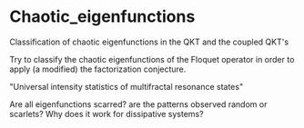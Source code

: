 # Chaotic_eigenfunctions
Classification of chaotic eigenfunctions in the QKT and the coupled QKT's

Try to classify the chaotic eigenfunctions of the Floquet operator in order to apply (a modified) the factorization conjecture.

 "Universal intensity statistics of multifractal resonance states"

Are all eigenfunctions scarred? are the patterns observed random or scarlets?
Why does it work for dissipative systems?
